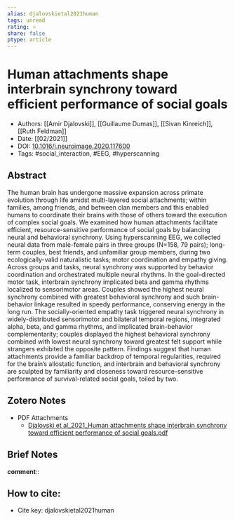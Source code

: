 ```yaml
---
alias: djalovskietal2021human
tags: unread
rating: ⭐
share: false
ptype: article
---
```


# Human attachments shape interbrain synchrony toward efficient performance of social goals

* Authors: [[Amir Djalovski]], [[Guillaume Dumas]], [[Sivan Kinreich]], [[Ruth Feldman]]
* Date: [[02/2021]]
* DOI: [10.1016/j.neuroimage.2020.117600](https://doi.org/10.1016/j.neuroimage.2020.117600)
* Tags: #social_interaction, #EEG, #hyperscanning

## Abstract

The human brain has undergone massive expansion across primate evolution through life amidst multi-layered social attachments; within families, among friends, and between clan members and this enabled humans to coordinate their brains with those of others toward the execution of complex social goals. We examined how human attachments facilitate efficient, resource-sensitive performance of social goals by balancing neural and behavioral synchrony. Using hyperscanning EEG, we collected neural data from male-female pairs in three groups (N=158, 79 pairs); long-term couples, best friends, and unfamiliar group members, during two ecologically-valid naturalistic tasks; motor coordination and empathy giving. Across groups and tasks, neural synchrony was supported by behavior coordination and orchestrated multiple neural rhythms. In the goal-directed motor task, interbrain synchrony implicated beta and gamma rhythms localized to sensorimotor areas. Couples showed the highest neural synchrony combined with greatest behavioral synchrony and such brain-behavior linkage resulted in speedy performance, conserving energy in the long run. The socially-oriented empathy task triggered neural synchrony in widely-distributed sensorimotor and bilateral temporal regions, integrated alpha, beta, and gamma rhythms, and implicated brain-behavior complementarity; couples displayed the highest behavioral synchrony combined with lowest neural synchrony toward greatest felt support while strangers exhibited the opposite pattern. Findings suggest that human attachments provide a familiar backdrop of temporal regularities, required for the brain’s allostatic function, and interbrain and behavioral synchrony are sculpted by familiarity and closeness toward resource-sensitive performance of survival-related social goals, toiled by two.


## Zotero Notes
* PDF Attachments
	- [Djalovski et al_2021_Human attachments shape interbrain synchrony toward efficient performance of social goals.pdf](zotero://open-pdf/library/items/IEEI5VIB)

## Brief Notes
**comment**:: 

## How to cite:
* Cite key: djalovskietal2021human